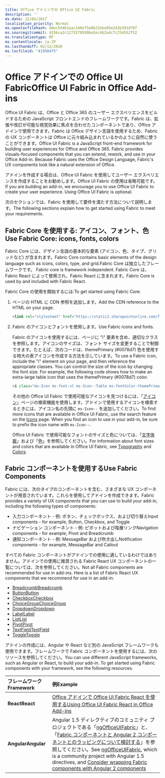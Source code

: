 ```yaml
---
title: Office アドインでの Office UI Fabric 
description: ''
ms.date: 12/04/2017
localization_priority: Normal
ms.openlocfilehash: ddec544b1aac146e75e8b22eba95e243b391d70f
ms.sourcegitcommit: d15bca2c12732f8599be2ec4b2adc7c254552f52
ms.translationtype: MT
ms.contentlocale: ja-JP
ms.lasthandoff: 02/12/2020
ms.locfileid: "41950475"
---
```

# <a name="office-ui-fabric-in-office-add-ins"></a><span data-ttu-id="e8745-102">Office アドインでの Office UI Fabric</span><span class="sxs-lookup"><span data-stu-id="e8745-102">Office UI Fabric in Office Add-ins</span></span> 

<span data-ttu-id="e8745-p101">Office UI Fabric は、Office と Office 365 のユーザー エクスペリエンスをビルドするための JavaScript フロントエンドのフレームワークです。Fabric は、拡張や改訂が可能な視覚効果に焦点を合わせたコンポーネントであり、Office アドインで使用できます。Fabric は Office デザイン言語を使用するため、Fabric の UX コンポーネントは Office に元々組み込まれているかのように自然に使うことができます。</span><span class="sxs-lookup"><span data-stu-id="e8745-p101">Office UI Fabric is a JavaScript front-end framework for building user experiences for Office and Office 365. Fabric provides visuals-focused components that you can extend, rework, and use in your Office Add-in. Because Fabric uses the Office Design Language, Fabric's UX components look like a natural extension of Office.</span></span> 

<span data-ttu-id="e8745-p102">アドインを作成する場合は、Office UI Fabric を使用してユーザー エクスペリエンスを作成することをお勧めします。Office UI Fabric の使用は省略可能です。</span><span class="sxs-lookup"><span data-stu-id="e8745-p102">If you are building an add-in, we encourage you to use Office UI Fabric to create your user experience. Using Office UI Fabric is optional.</span></span>

<span data-ttu-id="e8745-108">次のセクションでは、Fabric を使用して要件を満たす方法について説明します。</span><span class="sxs-lookup"><span data-stu-id="e8745-108">The following sections explain how to get started using Fabric to meet your requirements.</span></span> 

## <a name="use-fabric-core-icons-fonts-colors"></a><span data-ttu-id="e8745-109">Fabric Core を使用する: アイコン、フォント、色</span><span class="sxs-lookup"><span data-stu-id="e8745-109">Use Fabric Core: icons, fonts, colors</span></span>
<span data-ttu-id="e8745-110">Fabric Core には、デザイン言語の基本的な要素 (アイコン、色、タイプ、グリッドなど) が含まれます。</span><span class="sxs-lookup"><span data-stu-id="e8745-110">Fabric Core contains basic elements of the design language such as icons, colors, type, and grid.</span></span><span data-ttu-id="e8745-111">Fabric Core は独立したフレームワークです。</span><span class="sxs-lookup"><span data-stu-id="e8745-111"> Fabric core is framework independent.</span></span> <span data-ttu-id="e8745-112">Fabric Core は、Fabric React によって使用され、Fabric React に含まれます。</span><span class="sxs-lookup"><span data-stu-id="e8745-112">Fabric Core is used by and included with Fabric React.</span></span>

<span data-ttu-id="e8745-113">Fabric Core の使用を開始するには:</span><span class="sxs-lookup"><span data-stu-id="e8745-113">To get started using Fabric Core:</span></span>

1. <span data-ttu-id="e8745-114">ページの HTML に CDN 参照を追加します。</span><span class="sxs-lookup"><span data-stu-id="e8745-114">Add the CDN reference to the HTML on your page.</span></span>  

    ```html
    <link rel="stylesheet" href="https://static2.sharepointonline.com/files/fabric/office-ui-fabric-core/9.6.1/css/fabric.min.css">
    ```   
    
2. <span data-ttu-id="e8745-115">Fabric のアイコンとフォントを使用します。</span><span class="sxs-lookup"><span data-stu-id="e8745-115">Use Fabric icons and fonts.</span></span> 

    <span data-ttu-id="e8745-p104">Fabric のアイコンを使用するには、ページに "i" 要素を含め、適切なクラスを参照します。アイコンのサイズは、フォント サイズを変更することで制御できます。たとえば、次のコードは、themePrimary (#0078d7) 色を使用する特大の表アイコンを作成する方法を示しています。</span><span class="sxs-lookup"><span data-stu-id="e8745-p104">To use a Fabric icon, include the "i" element on your page, and then reference the appropriate classes. You can control the size of the icon by changing the font size. For example, the following code shows how to make an extra-large table icon that uses the themePrimary (#0078d7) color.</span></span> 
   
    ```html
    <i class="ms-Icon ms-font-xl ms-Icon--Table ms-fontColor-themePrimary"></i>
    ```

    <span data-ttu-id="e8745-p105">その他の Office UI Fabric で使用可能なアイコンを見つけるには、「[アイコン](https://developer.microsoft.com/fabric#/styles/icons)」ページの検索機能を使用します。アドインで使用するアイコンを検索するときには、アイコン名の先頭に `ms-Icon--` を追加してください。</span><span class="sxs-lookup"><span data-stu-id="e8745-p105">To find more icons that are available in Office UI Fabric, use the search feature on the [Icons](https://developer.microsoft.com/fabric#/styles/icons) page. When you find an icon to use in your add-in, be sure to prefix the icon name with `ms-Icon--`.</span></span> 

    <span data-ttu-id="e8745-121">Office UI Fabric で使用可能なフォントのサイズと色については、「[文字体裁](https://developer.microsoft.com/fabric#/styles/typography)」および「[色](https://developer.microsoft.com/fabric#/styles/colors)」を参照してください。</span><span class="sxs-lookup"><span data-stu-id="e8745-121">For information about font sizes and colors that are available in Office UI Fabric, see [Typography](https://developer.microsoft.com/fabric#/styles/typography) and [Colors](https://developer.microsoft.com/fabric#/styles/colors).</span></span>
 
## <a name="use-fabric-components"></a><span data-ttu-id="e8745-122">Fabric コンポーネントを使用する</span><span class="sxs-lookup"><span data-stu-id="e8745-122">Use Fabric Components</span></span> 
<span data-ttu-id="e8745-123">Fabric には、次のタイプのコンポーネントを含む、さまざまな UX コンポーネントが用意されています。これらを使用してアドインを作成できます。</span><span class="sxs-lookup"><span data-stu-id="e8745-123">Fabric provides a variety of UX components that you can use to build your add-in, including the following types of components:</span></span>

- <span data-ttu-id="e8745-124">入力コンポーネント - 例: ボタン、チェックボックス、および切り替え</span><span class="sxs-lookup"><span data-stu-id="e8745-124">Input components - for example, Button, Checkbox, and Toggle</span></span>
- <span data-ttu-id="e8745-125">ナビゲーション コンポーネント - 例: ピボットおよび階層リンク</span><span class="sxs-lookup"><span data-stu-id="e8745-125">Navigation components - for example, Pivot and Breadcrumb</span></span>
- <span data-ttu-id="e8745-126">通知コンポーネント - 例: MessageBar および吹き出し</span><span class="sxs-lookup"><span data-stu-id="e8745-126">Notification components - for example, MessageBar and Callout</span></span>  

<span data-ttu-id="e8745-127">すべての Fabric コンポーネントがアドインでの使用に適しているわけではありません。アドインでの使用に推奨される Fabric React UX コンポーネントの一覧については、次を参照してください。</span><span class="sxs-lookup"><span data-stu-id="e8745-127">Not all Fabric components are recommended for use in add-ins. Here is a list of Fabric React UX components that we recommend for use in an add-in:</span></span>

- [<span data-ttu-id="e8745-128">Breadcrumb</span><span class="sxs-lookup"><span data-stu-id="e8745-128">Breadcrumb</span></span>](https://developer.microsoft.com/fabric#/components/breadcrumb)
- [<span data-ttu-id="e8745-129">Button</span><span class="sxs-lookup"><span data-stu-id="e8745-129">Button</span></span>](https://developer.microsoft.com/fabric#/components/button)
- [<span data-ttu-id="e8745-130">Checkbox</span><span class="sxs-lookup"><span data-stu-id="e8745-130">Checkbox</span></span>](https://developer.microsoft.com/fabric#/components/checkbox)
- [<span data-ttu-id="e8745-131">ChoiceGroup</span><span class="sxs-lookup"><span data-stu-id="e8745-131">ChoiceGroup</span></span>](https://developer.microsoft.com/fabric#/components/choicegroup)
- [<span data-ttu-id="e8745-132">Dropdown</span><span class="sxs-lookup"><span data-stu-id="e8745-132">Dropdown</span></span>](https://developer.microsoft.com/fabric#/components/dropdown)
- [<span data-ttu-id="e8745-133">Label</span><span class="sxs-lookup"><span data-stu-id="e8745-133">Label</span></span>](https://developer.microsoft.com/fabric#/components/label)
- [<span data-ttu-id="e8745-134">List</span><span class="sxs-lookup"><span data-stu-id="e8745-134">List</span></span>](https://developer.microsoft.com/fabric#/components/list)
- [<span data-ttu-id="e8745-135">Pivot</span><span class="sxs-lookup"><span data-stu-id="e8745-135">Pivot</span></span>](https://developer.microsoft.com/fabric#/components/pivot)
- [<span data-ttu-id="e8745-136">TextField</span><span class="sxs-lookup"><span data-stu-id="e8745-136">TextField</span></span>](https://developer.microsoft.com/fabric#/components/textfield)
- [<span data-ttu-id="e8745-137">Toggle</span><span class="sxs-lookup"><span data-stu-id="e8745-137">Toggle</span></span>](https://developer.microsoft.com/fabric#/components/toggle)

<span data-ttu-id="e8745-p106">アドインの作成には、Angular や React など別の JavaScript フレームワークも使用できます。フレームワークで Fabric コンポーネントを使用するには、次のリソースを参照してください。</span><span class="sxs-lookup"><span data-stu-id="e8745-p106">You can use different JavaScript frameworks, such as Angular or React, to build your add-in. To get started using Fabric components with your framework, see the following resources.</span></span>

|<span data-ttu-id="e8745-140">**フレームワーク**</span><span class="sxs-lookup"><span data-stu-id="e8745-140">**Framework**</span></span>|<span data-ttu-id="e8745-141">**例**</span><span class="sxs-lookup"><span data-stu-id="e8745-141">**Example**</span></span>|
|:------------|:----------|
|<span data-ttu-id="e8745-142">**React**</span><span class="sxs-lookup"><span data-stu-id="e8745-142">**React**</span></span>|[<span data-ttu-id="e8745-143">Office アドインで Office UI Fabric React を使用する</span><span class="sxs-lookup"><span data-stu-id="e8745-143">Using Office UI Fabric React in Office Add-ins</span></span>](using-office-ui-fabric-react.md )|
|<span data-ttu-id="e8745-144">**Angular**</span><span class="sxs-lookup"><span data-stu-id="e8745-144">**Angular**</span></span>| <span data-ttu-id="e8745-145">Angular 1.5 ディレクティブのコミュニティ プロジェクトである「[ngOfficeUIFabric](http://ngofficeuifabric.com/)」と、「[Fabric コンポーネントと Angular 2 コンポーネントとのラッピングについて検討する](../develop/add-ins-with-angular2.md#consider-wrapping-fabric-components-with-angular-components)」を参照してください。</span><span class="sxs-lookup"><span data-stu-id="e8745-145">See [ngOfficeUIFabric](http://ngofficeuifabric.com/), which is a community project with Angular 1.5 directives, and [Consider wrapping Fabric components with Angular 2 components](../develop/add-ins-with-angular2.md#consider-wrapping-fabric-components-with-angular-components)</span></span>|
